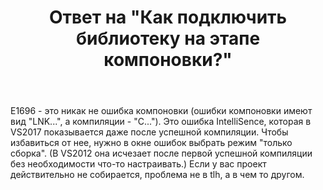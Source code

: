 ﻿---
title: "Ответ на \"Как подключить библиотеку на этапе компоновки?\""
se.owner.user_id: 240512
se.owner.display_name: "MSDN.WhiteKnight"
se.owner.link: "https://ru.stackoverflow.com/users/240512/msdn-whiteknight"
se.answer_id: 917807
se.question_id: 917795
se.post_type: answer
se.score: 3
se.is_accepted: True
---
<p>E1696 - это никак не ошибка компоновки (ошибки компоновки имеют вид "LNK...", а компиляции - "C..."). Это ошибка IntelliSence, которая в VS2017 показывается даже после успешной компиляции. Чтобы избавиться от нее, нужно в окне ошибок выбрать режим "только сборка". (В VS2012 она исчезает после первой успешной компиляции без необходимости что-то настраивать.) Если у вас проект действительно не собирается, проблема не в tlh, а в чем то другом. </p>
